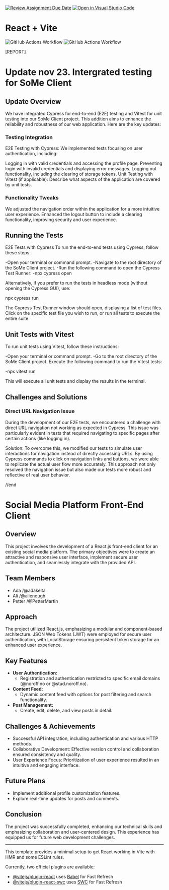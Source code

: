 [![Review Assignment Due Date](https://classroom.github.com/assets/deadline-readme-button-24ddc0f5d75046c5622901739e7c5dd533143b0c8e959d652212380cedb1ea36.svg)](https://classroom.github.com/a/8ndPp79U)
[![Open in Visual Studio Code](https://classroom.github.com/assets/open-in-vscode-718a45dd9cf7e7f842a935f5ebbe5719a5e09af4491e668f4dbf3b35d5cca122.svg)](https://classroom.github.com/online_ide?assignment_repo_id=12281634&assignment_repo_type=AssignmentRepo)
# React + Vite
![GitHub Actions Workflow](https://github.com/AliNough/fed2-js2-course-assignement-oslo-mimir-testing/actions/workflows/e2e-testing.js.yml/badge.svg)
![GitHub Actions Workflow](https://github.com/AliNough/fed2-js2-course-assignement-oslo-mimir-testing/actions/workflows/unit-testing.js.yaml/badge.svg)

[REPORT]

# Update nov 23. Intergrated testing for SoMe Client


## Update Overview
We have integrated Cypress for end-to-end (E2E) testing and Vitest for unit testing into our SoMe Client project. This addition aims to enhance the reliability and robustness of our web application. Here are the key updates:

### Testing Integration
E2E Testing with Cypress: We implemented tests focusing on user authentication, including:

Logging in with valid credentials and accessing the profile page.
Preventing login with invalid credentials and displaying error messages.
Logging out functionality, including the clearing of storage tokens.
Unit Testing with Vitest (if applicable): Describe what aspects of the application are covered by unit tests.

### Functionality Tweaks
We adjusted the navigation order within the application for a more intuitive user experience.
Enhanced the logout button to include a clearing functionality, improving security and user experience.

## Running the Tests
E2E Tests with Cypress
To run the end-to-end tests using Cypress, follow these steps:

-Open your terminal or command prompt.
-Navigate to the root directory of the SoMe Client project.
-Run the following command to open the Cypress Test Runner:
-npx cypress open

Alternatively, if you prefer to run the tests in headless mode (without opening the Cypress GUI), use:

npx cypress run

The Cypress Test Runner window should open, displaying a list of test files.
Click on the specific test file you wish to run, or run all tests to execute the entire suite.


## Unit Tests with Vitest
To run unit tests using Vitest, follow these instructions:

-Open your terminal or command prompt.
-Go to the root directory of the SoMe Client project.
Execute the following command to run the Vitest tests:

-npx vitest run

This will execute all unit tests and display the results in the terminal.


## Challenges and Solutions

### Direct URL Navigation Issue
During the development of our E2E tests, we encountered a challenge with direct URL navigation not working as expected in Cypress. This issue was particularly evident in tests that required navigating to specific pages after certain actions (like logging in).

Solution: To overcome this, we modified our tests to simulate user interactions for navigation instead of directly accessing URLs. By using Cypress commands to click on navigation links and buttons, we were able to replicate the actual user flow more accurately. This approach not only resolved the navigation issue but also made our tests more robust and reflective of real user behavior.

//end


# Social Media Platform Front-End Client

## Overview
This project involves the development of a React.js front-end client for an existing social media platform. The primary objectives were to create an attractive and responsive user interface, implement secure user authentication, and seamlessly integrate with the provided API.

## Team Members
- Ada /@adakeita
- Ali /@alienough
- Petter /@PetterMartin

## Approach
The project utilized React.js, emphasizing a modular and component-based architecture. JSON Web Tokens (JWT) were employed for secure user authentication, with LocalStorage ensuring persistent token storage for an enhanced user experience.

## Key Features
- **User Authentication:**
  - Registration and authentication restricted to specific email domains (@noroff.no or @stud.noroff.no).
- **Content Feed:**
  - Dynamic content feed with options for post filtering and search functionality.
- **Post Management:**
  - Create, edit, delete, and view posts in detail.

## Challenges & Achievements
- Successful API integration, including authentication and various HTTP methods.
- Collaborative Development: Effective version control and collaboration ensured consistency and quality.
- User Experience Focus: Prioritization of user experience resulted in an intuitive and engaging interface.

## Future Plans
- Implement additional profile customization features.
- Explore real-time updates for posts and comments.

## Conclusion
The project was successfully completed, enhancing our technical skills and emphasizing collaboration and user-centered design. This experience has equipped us for future web development challenges.

---

This template provides a minimal setup to get React working in Vite with HMR and some ESLint rules.

Currently, two official plugins are available:

- [@vitejs/plugin-react](https://github.com/vitejs/vite-plugin-react/blob/main/packages/plugin-react/README.md) uses [Babel](https://babeljs.io/) for Fast Refresh
- [@vitejs/plugin-react-swc](https://github.com/vitejs/vite-plugin-react-swc) uses [SWC](https://swc.rs/) for Fast Refresh
